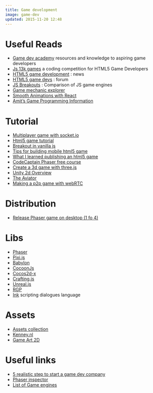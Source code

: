 ```yaml
---
title: Game development
image: game-dev
updated: 2015-11-20 12:48
---
```


# Useful Reads

- [Game dev academy](https://gamedevacademy.org/) resources and knowledge to aspiring game developers
- [Js 13k games](http://js13kgames.com/) a coding competition for HTML5 Game Developers
- [HTML5 game development](http://www.html5gamedevelopment.com/) : news
- [HTML5 game devs](http://www.html5gamedevs.com/forum/14-phaser/) : forum
- [JS Breakouts](http://www.jsbreakouts.org/) : Comparison of JS game engines
- [Game mechanic explorer](http://gamemechanicexplorer.com/)
- [Smooth Animations with React](https://medium.com/tech-quizlet/smooth-game-animations-in-react-df43ece916c8#.dom9zb1i9)
- [Amit’s Game Programming Information](http://www-cs-students.stanford.edu/~amitp/gameprog.html)

# Tutorial

- [Multiplayer game with socket.io](http://modernweb.com/2013/09/30/building-multiplayer-games-with-node-js-and-socket-io/)
- [Html5 game tutorial](http://www.html5gamedevelopment.com/html5-game-tutorials)
- [Breakout in vanilla js](https://developer.mozilla.org/en-US/docs/Games/Workflows/2D_Breakout_game_pure_JavaScript)
- [Tips for building mobile html5 game](https://thomashunter.name/blog/tips-for-building-mobile-games-in-html5/)
- [What I learned publishing an html5 game](http://codeplanet.io/what-i-learned-while-publishing-an-html5-mobile-app-part-15-development-and-debugging/)
- [CodeCaptain Phaser free course](http://codecaptain.teachable.com/courses/html5-game-development-with-phaserjs)
- [Create a 3d game with three.js](http://buildnewgames.com/webgl-threejs/)
- [Unity 2d Overview](https://unity3d.com/learn/tutorials/modules/beginner/2d/2d-overview)
- [The Aviator](http://tympanus.net/codrops/2016/04/26/the-aviator-animating-basic-3d-scene-threejs/)
- [Making a p2p game with webRTC](https://techblog.badoo.com/blog/2017/03/23/webRTC-making-a-peer-to-peer-game-using-javascript)

# Distribution

- [Release Phaser game on desktop (1 fo 4)](http://blog.bravebunny.co/phaser-game-on-steam-1-greenlight/)

# Libs

- [Phaser](http://phaser.io/docs/)
- [Pixi.js](http://pixijs.github.io/docs/)
- [Babylon](http://www.babylonjs.com/)
- [CocoonJs](https://www.ludei.com/cocoonjs/)
- [Cocos2d-x](http://www.cocos2d-x.org/)
- [Crafting.js](http://craftyjs.com/api/)
- [Unreal.js](https://github.com/ncsoft/Unreal.js)
- [RGP](http://www.binpress.com/app/rgp-javascriptbased-crossplatform-game-engine/1802)
- [Ink](http://www.inklestudios.com/ink/) scripting dialogues language

# Assets

- [Assets collection](http://letsmakegames.org/resources/art-assets-for-game-developers/)
- [Kenney.nl](Kenney.nl)
- [Game Art 2D](http://www.gameart2d.com/)

# Useful links

- [5 realistic step to start a game dev company](http://makeitbigingames.com/2006/06/five-realistic-steps-to-starting-a-game-development-company/)
- [Phaser inspector](https://github.com/netcell/phaser-inspector)
- [List of Game engines](https://github.com/bebraw/jswiki/wiki/Game-Engines)

